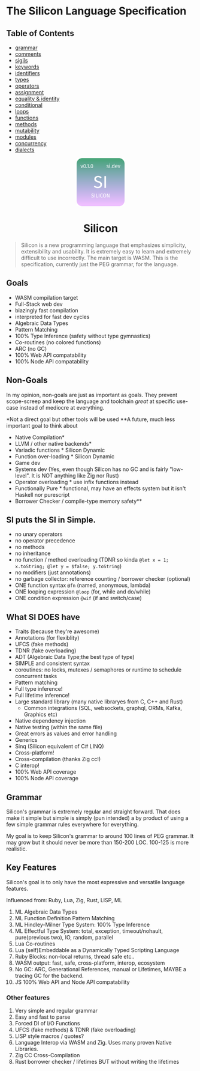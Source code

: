 # The Silicon Language Specification

## Table of Contents

- [grammar](./docs/grammar.md)
- [comments](./docs/comments.md)
- [sigils](./docs/sigils.md)
- [keywords](./docs/keywords.md)
- [identifiers](./docs/identifiers.md)
- [types](./docs/types.md)
- [operators](./docs/operators.md)
- [assignment](./docs/assignment.md)
- [equality & identity](./docs/equality-identity.md)
- [conditional](./docs/conditional.md)
- [loops](./docs/loops.md)
- [functions](./docs/functions.md)
- [methods](./docs/tdnr.md)
- [mutability](./docs/mutability.md)
- [modules](./docs/modules.md)
- [concurrency](./docs/concurrency.md)
- [dialects](./docs/dialects.md)

<p align="center">
  <img src="assets/si.svg" height="128px" width="128px" />
</p>

<h1 align="center">Silicon</h1>

> Silicon is a new programming language that emphasizes simplicity, extensibility and usability. It is extremely easy to learn and extremely difficult to use incorrectly. The main target is WASM. This is the specification, currently just the PEG grammar, for the language.

## Goals

- WASM compilation target
- Full-Stack web dev
- blazingly fast compilation
- interpreted for fast dev cycles
- Algebraic Data Types
- Pattern Matching
- 100% Type Inference (safety without type gymnastics)
- Co-routines (no colored functions)
- ARC (no GC)
- 100% Web API compatability
- 100% Node API compatability

## Non-Goals

In my opinion, non-goals are just as important as goals. They prevent scope-screep and keep the language and toolchain _great_ at specific use-case instead of mediocre at everything.

\*Not a direct goal but other tools will be used
\*\*A future, much less important goal to think about

- Native Compilation\*
- LLVM / other native backends\*
- Variadic functions \* Silicon Dynamic
- Function over-loading \* Silicon Dynamic
- Game dev
- Systems dev (Yes, even though Silicon has no GC and is fairly "low-level". It is NOT anything like Zig nor Rust)
- Operator overloading \* use infix functions instead
- Functionally Pure \* functional, may have an effects system but it isn't Haskell nor purescript
- Borrower Checker / compile-type memory safety\*\*

## SI puts the SI in Simple.

- no unary operators
- no operator precedence
- no methods
- no inheritance
- no function / method overloading (TDNR so kinda `@let x = 1; x.toString; @let y = $false; y.toString`)
- no modifiers (just annotations)
- no garbage collector: reference counting / borrower checker (optional)
- ONE function syntax `@fn` (named, anonymous, lambda)
- ONE looping expression `@loop` (for, while and do/while)
- ONE condition expression `@wif` (if and switch/case)

## What SI DOES have

- Traits (because they're awesome)
- Annotations (for flexiblity)
- UFCS (fake methods)
- TDNR (fake overloading)
- ADT (Algebraic Data Type;the best type of type)
- SIMPLE and consistent syntax
- coroutines: no locks, mutexes / semaphores or runtime to schedule concurrent tasks
- Pattern matching
- Full type inference!
- Full lifetime inference!
- Large standard library (many native libraryes from C, C++ and Rust)
  - Common integrations (SQL, websockets, graphql, ORMs, Kafka, Graphics etc)
- Native dependency injection
- Native testing (within the same file)
- Great errors as values and error handling
- Generics
- Sinq (Silicon equivalent of C# LINQ)
- Cross-platform!
- Cross-compilation (thanks Zig cc!)
- C interop!
- 100% Web API coverage
- 100% Node API coverage

## Grammar

Silicon's grammar is extremely regular and straight forward. That does make it simple but simple is simply (pun intended) a
by product of using a few simple grammar rules everywhere for everything.

My goal is to keep Silicon's grammar to around 100 lines of PEG grammar. It may grow but it should never be more than 150-200 LOC. 100-125 is more realistic.

## Key Features

Silicon's goal is to only have the most expressive and versatile language features.

Influenced from: Ruby, Lua, Zig, Rust, LISP, ML

1. ML Algebraic Data Types
1. ML Function Definition Pattern Matching
1. ML Hindley-Milner Type System: 100% Type Inference
1. ML Effectful Type System: total, exception, timeout/nohault, pure(previous two), IO, random, parallel
1. Lua Co-routines
1. Lua (self)Embeddable as a Dynamically Typed Scripting Language
1. Ruby Blocks: non-local returns, thread safe etc..
1. WASM output: fast, safe, cross-platform, interop, ecosystem
1. No GC: ARC, Generational References, manual or Lifetimes, MAYBE a tracing GC for the backend.
1. JS 100% Web API and Node API compatability

### Other features

1. Very simple and regular grammar
1. Easy and fast to parse
1. Forced DI of I/O Functions
1. UFCS (fake methods) & TDNR (fake overloading)
1. LISP style macros / quotes?
1. Language Interop via WASM and Zig. Uses many proven Native Libraries.
1. Zig CC Cross-Compilation
1. Rust borrower checker / lifetimes BUT without writing the lifetimes
